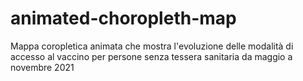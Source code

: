 # animated-choropleth-map
Mappa coropletica animata che mostra l'evoluzione delle modalità di accesso al vaccino per persone senza tessera sanitaria da maggio a novembre 2021
